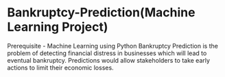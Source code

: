 # Bankruptcy-Prediction(Machine Learning Project)
Prerequisite - Machine Learning using Python
Bankruptcy Prediction is the problem of detecting financial distress in businesses which will lead to eventual bankruptcy. 
Predictions would allow stakeholders to take early actions to limit their economic losses.
